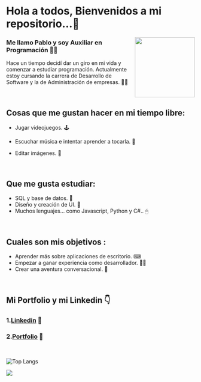 <h1>Hola a todos, Bienvenidos a mi repositorio...👋</h1>



<img src="https://github.com/PerPab/PerPab/assets/104698937/bf6efd5d-9fb9-454a-8b03-d85fb6100642"  height="160" width="160" align="right"></img>


### Me llamo Pablo y soy Auxiliar en Programación 🙋‍♂️
Hace un tiempo decidí dar un giro en mi vida y comenzar a estudiar programación.
Actualmente estoy cursando la carrera de Desarrollo de Software y la de Administración de empresas. 👨‍🎓

</br>


## Cosas que me gustan hacer en mi tiempo libre:
  - Jugar videojuegos. 🕹
  - Escuchar música e intentar aprender a tocarla. 🎸

  - Editar imágenes.  📸
  

  </br>
  
## Que me gusta estudiar:
  - SQL y base de datos. 💽
  - Diseño y creación de UI. 📲
  - Muchos lenguajes... como Javascript, Python y C#.. 🖱

</br>

## Cuales son mis objetivos :
  - Aprender más sobre aplicaciones de escritorio. ⌨
  - Empezar a ganar experiencia como desarrollador. 👨‍💻
  - Crear una aventura conversacional. 🎲

</br>



## Mi Portfolio y mi Linkedin 👇
### 1.[Linkedin](https://www.linkedin.com/in/pablo-percara/) 👦 </br>
### 2.[Portfolio](https://pablo-percara.vercel.app/) 📖
</br>


![Top Langs](https://github-readme-stats.vercel.app/api/top-langs/?username=PerPab&layout=compact)
</br>

<img src="https://img.shields.io/github/followers/PerPab?label=Follow" style=" float:left, margin-right:10px" />
